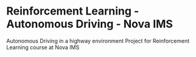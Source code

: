 # Reinforcement Learning - Autonomous Driving - Nova IMS
Autonomous Driving in a highway environment Project for Reinforcement Learning course at Nova IMS
